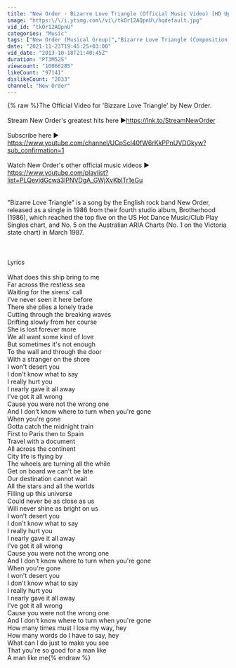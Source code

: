 ```yaml
---
title: "New Order - Bizarre Love Triangle (Official Music Video) [HD Upgrade]"
image: "https:\/\/i.ytimg.com\/vi\/tkOr12AQpnU\/hqdefault.jpg"
vid_id: "tkOr12AQpnU"
categories: "Music"
tags: ["New Order (Musical Group)","Bizarre Love Triangle (Composition)","Bizarre Love Triangle (Musical Recording)"]
date: "2021-11-23T19:45:25+03:00"
vid_date: "2013-10-18T21:40:45Z"
duration: "PT3M52S"
viewcount: "10066285"
likeCount: "97141"
dislikeCount: "2033"
channel: "New Order"
---
```

{% raw %}The Official Video for 'Bizzare Love Triangle' by New Order.<br /><br />Stream New Order's greatest hits here ▶<a rel="nofollow" target="blank" href="https://lnk.to/StreamNewOrder">https://lnk.to/StreamNewOrder</a><br /><br />Subscribe here ▶ <a rel="nofollow" target="blank" href="https://www.youtube.com/channel/UCpScI40fW6rKkPPnUVDGkyw?sub_confirmation=1">https://www.youtube.com/channel/UCpScI40fW6rKkPPnUVDGkyw?sub_confirmation=1</a><br /><br />Watch New Order's other official music videos ▶ <a rel="nofollow" target="blank" href="https://www.youtube.com/playlist?list=PLQevjdGcwa3lPNVDgA_GWjXvKblTr1eGu">https://www.youtube.com/playlist?list=PLQevjdGcwa3lPNVDgA_GWjXvKblTr1eGu</a><br /><br /><br />&quot;Bizarre Love Triangle&quot; is a song by the English rock band New Order, released as a single in 1986 from their fourth studio album, Brotherhood (1986), which reached the top five on the US Hot Dance Music/Club Play Singles chart, and No. 5 on the Australian ARIA Charts (No. 1 on the Victoria state chart) in March 1987.<br /><br /><br /><br />Lyrics<br /><br />What does this ship bring to me<br />Far across the restless sea<br />Waiting for the sirens' call<br />I've never seen it here before<br />There she plies a lonely trade<br />Cutting through the breaking waves<br />Drifting slowly from her course<br />She is lost forever more<br />We all want some kind of love<br />But sometimes it's not enough<br />To the wall and through the door<br />With a stranger on the shore<br />I won't desert you<br />I don't know what to say<br />I really hurt you<br />I nearly gave it all away<br />I've got it all wrong<br />Cause you were not the wrong one<br />And I don't know where to turn when you're gone<br />When you're gone<br />Gotta catch the midnight train<br />First to Paris then to Spain<br />Travel with a document<br />All across the continent<br />City life is flying by<br />The wheels are turning all the while<br />Get on board we can't be late<br />Our destination cannot wait<br />All the stars and all the worlds<br />Filling up this universe<br />Could never be as close as us<br />Will never shine as bright on us<br />I won't desert you<br />I don't know what to say<br />I really hurt you<br />I nearly gave it all away<br />I've got it all wrong<br />Cause you were not the wrong one<br />And I don't know where to turn when you're gone<br />When you're gone<br />I won't desert you<br />I don't know what to say<br />I really hurt you<br />I nearly gave it all away<br />I've got it all wrong<br />Cause you were not the wrong one<br />And I don't know where to turn when you're gone<br />How many times must I lose my way, hey<br />How many words do I have to say, hey<br />What can I do just to make you see<br />That you're so good for a man like<br />A man like me{% endraw %}

